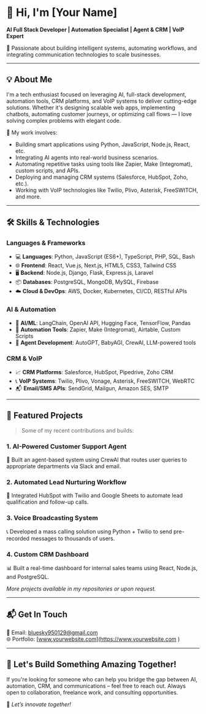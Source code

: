 # 👋 Hi, I'm [Your Name]  
**AI Full Stack Developer | Automation Specialist | Agent & CRM | VoIP Expert**

🚀 Passionate about building intelligent systems, automating workflows, and integrating communication technologies to scale businesses.

---

## 💡 About Me  
I'm a tech enthusiast focused on leveraging AI, full-stack development, automation tools, CRM platforms, and VoIP systems to deliver cutting-edge solutions. Whether it's designing scalable web apps, implementing chatbots, automating customer journeys, or optimizing call flows — I love solving complex problems with elegant code.

🔧 My work involves:
- Building smart applications using Python, JavaScript, Node.js, React, etc.
- Integrating AI agents into real-world business scenarios.
- Automating repetitive tasks using tools like Zapier, Make (Integromat), custom scripts, and APIs.
- Deploying and managing CRM systems (Salesforce, HubSpot, Zoho, etc.).
- Working with VoIP technologies like Twilio, Plivo, Asterisk, FreeSWITCH, and more.

---

## 🛠️ Skills & Technologies

### Languages & Frameworks
- 💻 **Languages**: Python, JavaScript (ES6+), TypeScript, PHP, SQL, Bash
- 🌐 **Frontend**: React, Vue.js, Next.js, HTML5, CSS3, Tailwind CSS
- 🖥️ **Backend**: Node.js, Django, Flask, Express.js, Laravel
- 📦 **Databases**: PostgreSQL, MongoDB, MySQL, Firebase
- ☁️ **Cloud & DevOps**: AWS, Docker, Kubernetes, CI/CD, RESTful APIs

### AI & Automation
- 🤖 **AI/ML**: LangChain, OpenAI API, Hugging Face, TensorFlow, Pandas
- 🔄 **Automation Tools**: Zapier, Make (Integromat), Airtable, Custom Scripts
- 🧠 **Agent Development**: AutoGPT, BabyAGI, CrewAI, LLM-powered tools

### CRM & VoIP
- 📈 **CRM Platforms**: Salesforce, HubSpot, Pipedrive, Zoho CRM
- 📞 **VoIP Systems**: Twilio, Plivo, Vonage, Asterisk, FreeSWITCH, WebRTC
- 📬 **Email/SMS APIs**: SendGrid, Mailgun, Amazon SES, SMTP

---

## 🚀 Featured Projects  

> Some of my recent contributions and builds:

### 1. **AI-Powered Customer Support Agent**
🤖 Built an agent-based system using CrewAI that routes user queries to appropriate departments via Slack and email.

### 2. **Automated Lead Nurturing Workflow**
🔁 Integrated HubSpot with Twilio and Google Sheets to automate lead qualification and follow-up calls.

### 3. **Voice Broadcasting System**
📞 Developed a mass calling solution using Python + Twilio to send pre-recorded messages to thousands of users.

### 4. **Custom CRM Dashboard**
📊 Built a real-time dashboard for internal sales teams using React, Node.js, and PostgreSQL.

*More projects available in my repositories or upon request.*

---

## 📬 Get In Touch

📧 Email: bluesky950129@gmail.com  
🌐 Portfolio: [www.yourwebsite.com](https://www.yourwebsite.com )

---

## 🎯 Let's Build Something Amazing Together!

If you're looking for someone who can help you bridge the gap between AI, automation, CRM, and communications – feel free to reach out. Always open to collaboration, freelance work, and consulting opportunities.

🤝 *Let’s innovate together!*  
